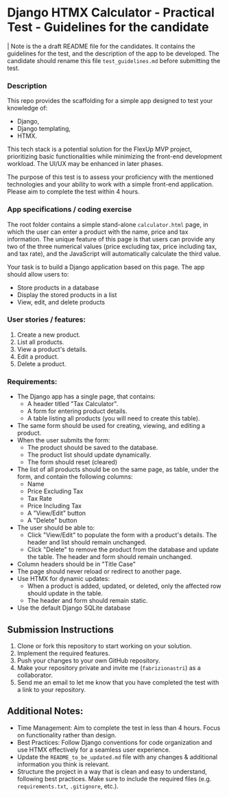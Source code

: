 # Django HTMX Calculator - Practical Test - Guidelines for the candidate

| Note is the a draft README file for the candidates. It contains the guidelines for the test, and the description of the app to be developed. The candidate should rename this file `test_guidelines.md` before submitting the test.

### Description

This repo provides the scaffolding for a simple app designed to test your knowledge of:

- Django,
- Django templating,
- HTMX.

This tech stack is a potential solution for the FlexUp MVP project, prioritizing basic functionalities while minimizing the front-end development workload. The UI/UX may be enhanced in later phases.

The purpose of this test is to assess your proficiency with the mentioned technologies and your ability to work with a simple front-end application. Please aim to complete the test within 4 hours.

### App specifications / coding exercise

The root folder contains a simple stand-alone `calculator.html` page, in which the user can enter a product with the name, price and tax information. The unique feature of this page is that users can provide any two of the three numerical values (price excluding tax, price including tax, and tax rate), and the JavaScript will automatically calculate the third value.

Your task is to build a Django application based on this page. The app should allow users to:

- Store products in a database
- Display the stored products in a list
- View, edit, and delete products

### User stories / features:

1. Create a new product.
2. List all products.
3. View a product's details.
4. Edit a product.
5. Delete a product.

### Requirements:

- The Django app has a single page, that contains:
  - A header titled "Tax Calculator".
  - A form for entering product details.
  - A table listing all products (you will need to create this table).
- The same form should be used for creating, viewing, and editing a product.
- When the user submits the form:
  - The product should be saved to the database.
  - The product list should update dynamically.
  - The form should reset (cleared)
- The list of all products should be on the same page, as table, under the form, and contain the following columns:
  - Name
  - Price Excluding Tax
  - Tax Rate
  - Price Including Tax
  - A "View/Edit" button
  - A "Delete" button
- The user should be able to:
  - Click "View/Edit" to populate the form with a product's details. The header and list should remain unchanged.
  - Click "Delete" to remove the product from the database and update the table. The header and form should remain unchanged.
- Column headers should be in "Title Case"
- The page should never reload or redirect to another page.
- Use HTMX for dynamic updates:
  - When a product is added, updated, or deleted, only the affected row should update in the table.
  - The header and form should remain static.
- Use the default Django SQLite database

## Submission Instructions

1. Clone or fork this repository to start working on your solution.
2. Implement the required features.
3. Push your changes to your own GitHub repository.
4. Make your repository private and invite me (`fabrizionastri`) as a collaborator.
5. Send me an email to let me know that you have completed the test with a link to your repository.

## Additional Notes:

- Time Management: Aim to complete the test in less than 4 hours. Focus on functionality rather than design.
- Best Practices: Follow Django conventions for code organization and use HTMX effectively for a seamless user experience.
- Update the `README_to_be_updated.md` file with any changes & additional information you think is relevant.
- Structure the project in a way that is clean and easy to understand, following best practices. Make sure to include the required files (e.g. `requirements.txt`, `.gitignore`, etc.).

